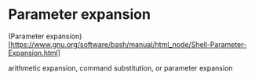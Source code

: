 # Parameter expansion
(Parameter expansion)[https://www.gnu.org/software/bash/manual/html_node/Shell-Parameter-Expansion.html]

arithmetic expansion, command substitution, or parameter expansion

## 
